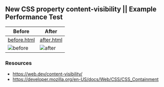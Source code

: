 ## New CSS property content-visibility || Example Performance Test


| Before  | After |
| ------------- | ------------- |
| [before.html](https://mustafadalga.github.io/css-content-visibility/before.html) | [after.html](https://mustafadalga.github.io/css-content-visibility/after.html) |
| ![before](https://user-images.githubusercontent.com/25087769/110256067-ea2cc280-7fa7-11eb-9e03-b5e11ca52027.PNG)  | ![after](https://user-images.githubusercontent.com/25087769/110256068-eac55900-7fa7-11eb-80e3-1427e95ebb21.PNG)



### Resources
* https://web.dev/content-visibility/
* https://developer.mozilla.org/en-US/docs/Web/CSS/CSS_Containment
